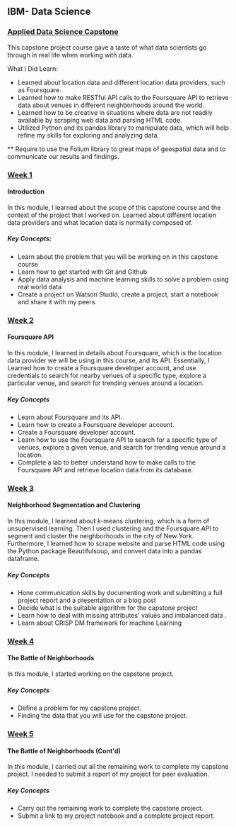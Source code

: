 ## IBM- Data Science

### [Applied Data Science Capstone](https://www.coursera.org/learn/applied-data-science-capstone/home/welcome)    
This capstone project course gave a taste of what data scientists go through in real life when working with data. 

What I Did Learn:
- Learned about location data and different location data providers, such as Foursquare.
- Learned how to make RESTful API calls to the Foursquare API to retrieve data about venues in different neighborhoods around the world.
- Learned how to be creative in situations where data are not readily available by scraping web data and parsing HTML code. 
- Utilized Python and its pandas library to manipulate data, which will help refine my skills for exploring and analyzing data. 

** Require to use the Folium library to great maps of geospatial data and to communicate our results and findings.

### [Week 1](https://github.com/kk289/IBM-Data-Science/tree/master/Course%209_Applied%20Data%20Science%20Capstone/Week%201)      
#### Introduction  
In this module, I learned about the scope of this capstone course and the context of the project that I worked on. Learned about different location data providers and what location data is normally composed of.

##### Key Concepts:   
- Learn about the problem that you will be working on in this capstone course
- Learn how to get started with Git and Github
- Apply data analysis and machine learning skills to solve a problem using real world data
- Create a project on Watson Studio, create a project, start a notebook and share it with my peers.



### [Week 2](https://github.com/kk289/IBM-Data-Science/tree/master/Course%209_Applied%20Data%20Science%20Capstone/Week%202)    
#### Foursquare API   
In this module, I learned in details about Foursquare, which is the location data provider we will be using in this course, and its API. Essentially, I Learned how to create a Foursquare developer account, and use credentials to search for nearby venues of a specific type, explore a particular venue, and search for trending venues around a location.

##### Key Concepts      
- Learn about Foursquare and its API.
- Learn how to create a Foursquare developer account.
- Create a Foursquare developer account.
- Learn how to use the Foursquare API to search for a specific type of venues, explore a given venue, and search for trending venue around a location.
- Complete a lab to better understand how to make calls to the Foursquare API and retrieve location data from its database.

### [Week 3](./Week%203)   
#### Neighborhood Segmentation and Clustering   
In this module, I learned about k-means clustering, which is a form of unsupervised learning. Then I used clustering and the Foursquare API to segment and cluster the neighborhoods in the city of New York. Furthermore, I learned how to scrape website and parse HTML code using the Python package Beautifulsoup, and convert data into a pandas dataframe.


##### Key Concepts    
- Hone communication skills by documenting work and submitting a full project report and a presentation or a blog post
- Decide what is the suitable algorithm for the capstone project
- Learn how to deal with missing attributes' values and imbalanced data .
- Learn about CRISP DM framework for machine Learning

### [Week 4](./Week%204)   
#### The Battle of Neighborhoods   
In this module, I started working on the capstone project.


##### Key Concepts    
- Define a problem for my capstone project.
- Finding the data that you will use for the capstone project.

### [Week 5](./Week%205)   
####  The Battle of Neighborhoods (Cont'd)    
In this module, I carried out all the remaining work to complete my capstone project. I needed to submit a report of my project for peer evaluation.


##### Key Concepts    
- Carry out the remaining work to complete the capstone project.
- Submit a link to my project notebook and a complete project report.


